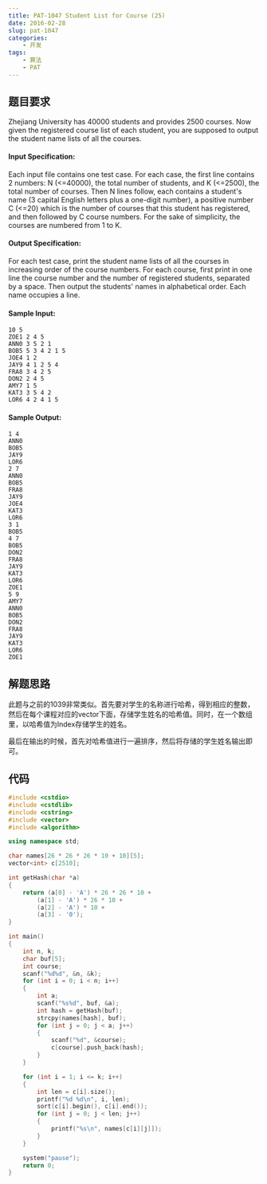 ```yaml
---
title: PAT-1047 Student List for Course (25)
date: 2016-02-28
slug: pat-1047
categories:
    - 开发
tags:
    - 算法
    - PAT
---
```


## 题目要求

Zhejiang University has 40000 students and provides 2500 courses. Now given the registered course list of each student, you are supposed to output the student name lists of all the courses.


<!--more-->


#### Input Specification:

Each input file contains one test case. For each case, the first line contains 2 numbers: N (<=40000), the total number of students, and K (<=2500), the total number of courses. Then N lines follow, each contains a student's name (3 capital English letters plus a one-digit number), a positive number C (<=20) which is the number of courses that this student has registered, and then followed by C course numbers. For the sake of simplicity, the courses are numbered from 1 to K.

#### Output Specification:

For each test case, print the student name lists of all the courses in increasing order of the course numbers. For each course, first print in one line the course number and the number of registered students, separated by a space. Then output the students' names in alphabetical order. Each name occupies a line.

#### Sample Input:

``` 
10 5
ZOE1 2 4 5
ANN0 3 5 2 1
BOB5 5 3 4 2 1 5
JOE4 1 2
JAY9 4 1 2 5 4
FRA8 3 4 2 5
DON2 2 4 5
AMY7 1 5
KAT3 3 5 4 2
LOR6 4 2 4 1 5
```

#### Sample Output:

``` 
1 4
ANN0
BOB5
JAY9
LOR6
2 7
ANN0
BOB5
FRA8
JAY9
JOE4
KAT3
LOR6
3 1
BOB5
4 7
BOB5
DON2
FRA8
JAY9
KAT3
LOR6
ZOE1
5 9
AMY7
ANN0
BOB5
DON2
FRA8
JAY9
KAT3
LOR6
ZOE1
```

## 解题思路

此题与之前的1039非常类似。首先要对学生的名称进行哈希，得到相应的整数，然后在每个课程对应的vector下面，存储学生姓名的哈希值。同时，在一个数组里，以哈希值为Index存储学生的姓名。

最后在输出的时候，首先对哈希值进行一遍排序，然后将存储的学生姓名输出即可。

## 代码

``` c++
#include <cstdio>
#include <cstdlib>
#include <cstring>
#include <vector>
#include <algorithm>

using namespace std;

char names[26 * 26 * 26 * 10 + 10][5];
vector<int> c[2510];

int getHash(char *a)
{
	return (a[0] - 'A') * 26 * 26 * 10 +
		(a[1] - 'A') * 26 * 10 +
		(a[2] - 'A') * 10 +
		(a[3] - '0');
}

int main()
{
	int n, k;
	char buf[5];
	int course;
	scanf("%d%d", &n, &k);
	for (int i = 0; i < n; i++)
	{
		int a;
		scanf("%s%d", buf, &a);
		int hash = getHash(buf);
		strcpy(names[hash], buf);
		for (int j = 0; j < a; j++)
		{
			scanf("%d", &course);
			c[course].push_back(hash);
		}
	}

	for (int i = 1; i <= k; i++)
	{
		int len = c[i].size();
		printf("%d %d\n", i, len);
		sort(c[i].begin(), c[i].end());
		for (int j = 0; j < len; j++)
		{
			printf("%s\n", names[c[i][j]]);
		}
	}

	system("pause");
	return 0;
}
```